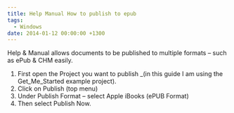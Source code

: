 ```yaml
---
title: Help Manual How to publish to epub
tags:
  - Windows
date: 2014-01-12 00:00:00 +1300
---
```


Help & Manual allows documents to be published to multiple formats – such as ePub & CHM easily.

  1. First open the Project you want to publish _(in this guide I am using the Get\_Me\_Started example project).
  2. Click on Publish (top menu)
  3. Under Publish Format – select Apple iBooks (ePUB Format)
  4. Then select Publish Now.
